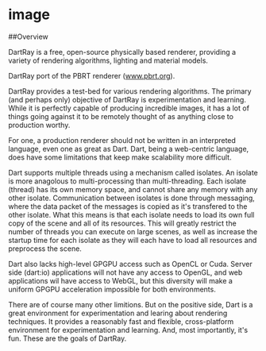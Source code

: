 # image

##Overview

DartRay is a free, open-source physically based renderer, providing a variety
of rendering algorithms, lighting and material models.

DartRay port of the PBRT renderer (www.pbrt.org).

DartRay provides a test-bed for various rendering algorithms. 
The primary (and perhaps only) objective of DartRay is experimentation and 
learning. While it is perfectly capable of producing incredible images, it has 
a lot of things going against it to be remotely thought of as anything close to 
production worthy. 

For one, a production renderer should not be written in an interpreted 
language, even one as great as Dart. Dart, being a web-centric language, does
have some limitations that keep make scalability more difficult. 

Dart supports multiple threads using a mechanism called isolates. An isolate
is more anagolous to multi-processing than multi-threading. Each isolate 
(thread) has its own memory space, and cannot share any memory with any other
isolate. Communication between isolates is done through messaging, where the
data packet of the messages is copied as it's transfered to the other isolate.
What this means is that each isolate needs to load its own full copy of the 
scene and all of its resources. This will greatly restrict the number of threads
you can execute on large scenes, as well as increase the startup time for each 
isolate as they will each have to load all resources and preprocess the scene.  

Dart also lacks high-level GPGPU access such as OpenCL or Cuda.
Server side (dart:io) applications will not have any access to OpenGL, and
web applications wil have access to WebGL, but this diversity will make a 
uniform GPGPU acceleration impossible for both environments.

There are of course many other limitions. But on the positive side, Dart is
a great environment for experimentation and learing about rendering techniques.
It provides a reasonably fast and flexible, cross-platform environment for
experimentation and learning. And, most importantly, it's fun. These are the 
goals of DartRay.

